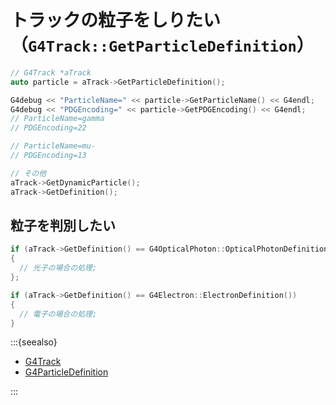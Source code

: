 # トラックの粒子をしりたい（``G4Track::GetParticleDefinition``）

```cpp
// G4Track *aTrack
auto particle = aTrack->GetParticleDefinition();

G4debug << "ParticleName=" << particle->GetParticleName() << G4endl;
G4debug << "PDGEncoding=" << particle->GetPDGEncoding() << G4endl;
// ParticleName=gamma
// PDGEncoding=22

// ParticleName=mu-
// PDGEncoding=13

// その他
aTrack->GetDynamicParticle();
aTrack->GetDefinition();
```

## 粒子を判別したい

```cpp
if (aTrack->GetDefinition() == G4OpticalPhoton::OpticalPhotonDefinition())
{
  // 光子の場合の処理;
};

if (aTrack->GetDefinition() == G4Electron::ElectronDefinition())
{
  // 電子の場合の処理;
}
```

:::{seealso}

- [G4Track](https://geant4.kek.jp/Reference/11.2.0/classG4Track.html)
- [G4ParticleDefinition](https://geant4.kek.jp/Reference/11.2.0/classG4ParticleDefinition.html)

:::
